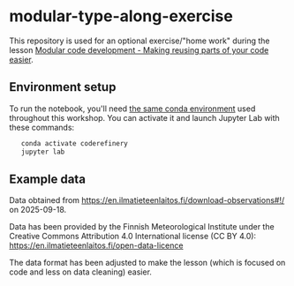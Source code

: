 # modular-type-along-exercise

This repository is used for an optional exercise/"home work"
during the lesson
[Modular code development - Making reusing parts of your code easier](https://coderefinery.github.io/modular-type-along/).

## Environment setup

To run the notebook, you'll need [the same conda environment](https://coderefinery.github.io/installation/conda/) used throughout this workshop. You can activate it and launch Jupyter Lab with these commands:
```bash
   conda activate coderefinery
   jupyter lab
```
## Example data

Data obtained from
<https://en.ilmatieteenlaitos.fi/download-observations#!/> on 2025-09-18.

Data has been provided by the Finnish Meteorological Institute
under the Creative Commons Attribution 4.0 International license (CC BY 4.0):
<https://en.ilmatieteenlaitos.fi/open-data-licence>

The data format has been adjusted to make the lesson (which is focused on code
and less on data cleaning) easier.
